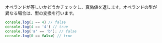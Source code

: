 <!--
label: ==
description: 等価演算子
link: https://developer.mozilla.org/ja/docs/Web/JavaScript/Reference/Operators/Equality
-->

オペランドが等しいかどうかチェックし、真偽値を返します。オペランドの型が異なる場合は、型の変換を行います。

```typescript
console.log(1 == 4) // false
console.log(4 == '4') // true
console.log('a' == 'b'); // false
console.log(0 == false) // true
```

